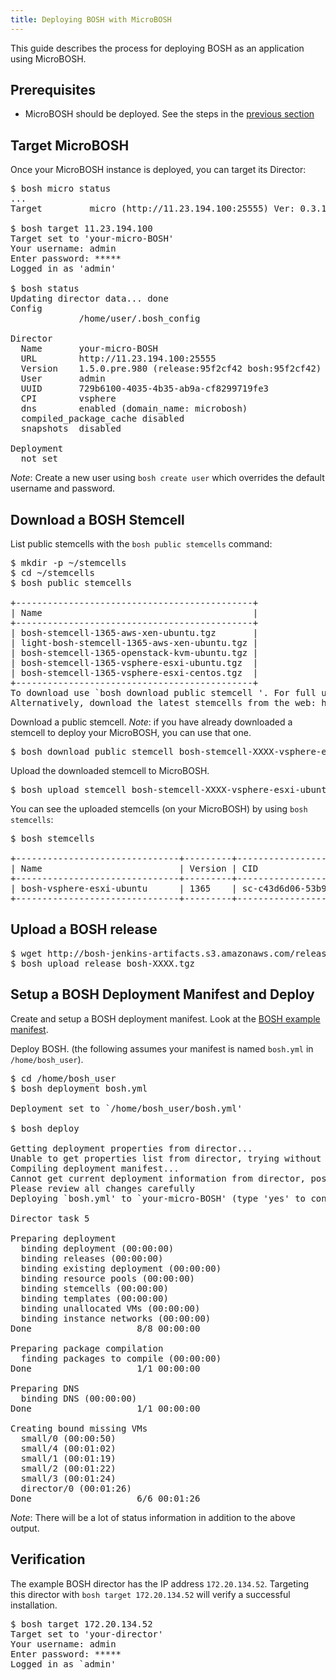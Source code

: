 ```yaml
---
title: Deploying BOSH with MicroBOSH
---
```


This guide describes the process for deploying BOSH as an application using MicroBOSH. 

## <a id="prerequisites"></a>Prerequisites ##

* MicroBOSH should be deployed. See the steps in the [previous section](deploying_micro_bosh.html)

## <a id="target"></a>Target MicroBOSH ##

Once your MicroBOSH instance is deployed, you can target its Director:

<pre class="terminal">
$ bosh micro status
...
Target         micro (http://11.23.194.100:25555) Ver: 0.3.12 (00000000)

$ bosh target 11.23.194.100
Target set to 'your-micro-BOSH'
Your username: admin
Enter password: *****
Logged in as 'admin'

$ bosh status
Updating director data... done
Config
             /home/user/.bosh_config

Director
  Name       your-micro-BOSH
  URL        http://11.23.194.100:25555
  Version    1.5.0.pre.980 (release:95f2cf42 bosh:95f2cf42)
  User       admin
  UUID       729b6100-4035-4b35-ab9a-cf8299719fe3
  CPI        vsphere
  dns        enabled (domain_name: microbosh)
  compiled_package_cache disabled
  snapshots  disabled

Deployment
  not set
</pre>

*Note*: Create a new user using `bosh create user` which overrides the default username and password.

## <a id="download-stemcell"></a>Download a BOSH Stemcell ##

List public stemcells with the `bosh public stemcells` command:

<pre class="terminal">
$ mkdir -p ~/stemcells
$ cd ~/stemcells
$ bosh public stemcells

+---------------------------------------------+
| Name                                        |
+---------------------------------------------+
| bosh-stemcell-1365-aws-xen-ubuntu.tgz       |
| light-bosh-stemcell-1365-aws-xen-ubuntu.tgz |
| bosh-stemcell-1365-openstack-kvm-ubuntu.tgz |
| bosh-stemcell-1365-vsphere-esxi-ubuntu.tgz  |
| bosh-stemcell-1365-vsphere-esxi-centos.tgz  |
+---------------------------------------------+
To download use `bosh download public stemcell <stemcell_name>'. For full url use --full.
Alternatively, download the latest stemcells from the web: http://bosh_artifacts.cfapps.io/
</pre>

Download a public stemcell. *Note*: if you have already downloaded a stemcell to deploy your MicroBOSH, you can use that one.

<pre class="terminal">
$ bosh download public stemcell bosh-stemcell-XXXX-vsphere-esxi-ubuntu.tgz
</pre>

Upload the downloaded stemcell to MicroBOSH.

<pre class="terminal">
$ bosh upload stemcell bosh-stemcell-XXXX-vsphere-esxi-ubuntu.tgz
</pre>

You can see the uploaded stemcells (on your MicroBOSH) by using `bosh stemcells`:

<pre class="terminal">
$ bosh stemcells

+-------------------------------+---------+-----------------------------------------+
| Name                          | Version | CID                                     |
+-------------------------------+---------+-----------------------------------------+
| bosh-vsphere-esxi-ubuntu      | 1365    | sc-c43d6d06-53b9-47dc-8830-b4e280684a9a |
+-------------------------------+---------+-----------------------------------------+
</pre>

## <a id="upload-release"></a>Upload a BOSH release ##

<pre class="terminal">
$ wget http://bosh-jenkins-artifacts.s3.amazonaws.com/release/bosh-XXXX.tgz
$ bosh upload release bosh-XXXX.tgz
</pre>

## <a id="deploy"></a>Setup a BOSH Deployment Manifest and Deploy ##

Create and setup a BOSH deployment manifest. Look at the [BOSH example manifest](./bosh-example-manifest.html). 

Deploy BOSH. (the following assumes your manifest is named `bosh.yml` in `/home/bosh_user`).

<pre class="terminal">
$ cd /home/bosh_user
$ bosh deployment bosh.yml
		
Deployment set to `/home/bosh_user/bosh.yml'

$ bosh deploy

Getting deployment properties from director...
Unable to get properties list from director, trying without it...
Compiling deployment manifest...
Cannot get current deployment information from director, possibly a new deployment
Please review all changes carefully
Deploying `bosh.yml' to `your-micro-BOSH' (type 'yes' to continue): yes

Director task 5

Preparing deployment
  binding deployment (00:00:00)                                                                     
  binding releases (00:00:00)                                                                       
  binding existing deployment (00:00:00)                                                            
  binding resource pools (00:00:00)                                                                 
  binding stemcells (00:00:00)                                                                      
  binding templates (00:00:00)                                                                      
  binding unallocated VMs (00:00:00)                                                                
  binding instance networks (00:00:00)                                                              
Done                    8/8 00:00:00                                                                

Preparing package compilation
  finding packages to compile (00:00:00)                                                            
Done                    1/1 00:00:00                                                                

Preparing DNS
  binding DNS (00:00:00)                                                                            
Done                    1/1 00:00:00                                                                

Creating bound missing VMs
  small/0 (00:00:50)                                                                                
  small/4 (00:01:02)                                                                                
  small/1 (00:01:19)                                                                                
  small/2 (00:01:22)                                                                                
  small/3 (00:01:24)                                                                                
  director/0 (00:01:26)                                                                             
Done                    6/6 00:01:26
</pre>

*Note*: There will be a lot of status information in addition to the above output.

## <a id="verify"></a>Verification ##

The example BOSH director has the IP address `172.20.134.52`. Targeting this director with `bosh target 172.20.134.52` will verify a successful installation.

<pre class="terminal">
$ bosh target 172.20.134.52
Target set to 'your-director'
Your username: admin	
Enter password: *****
Logged in as `admin'
</pre>

